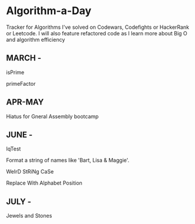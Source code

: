 # Algorithm-a-Day

Tracker for Algorithms I've solved on Codewars, Codefights or HackerRank or Leetcode. 
I will also feature refactored code as I learn more about Big O and algorithm efficiency 

## MARCH - 
isPrime

primeFactor 

## APR-MAY
Hiatus for Gneral Assembly bootcamp 

## JUNE - 
IqTest

Format a string of names like 'Bart, Lisa & Maggie'.

WeIrD StRiNg CaSe

Replace With Alphabet Position

## JULY - 
Jewels and Stones 
